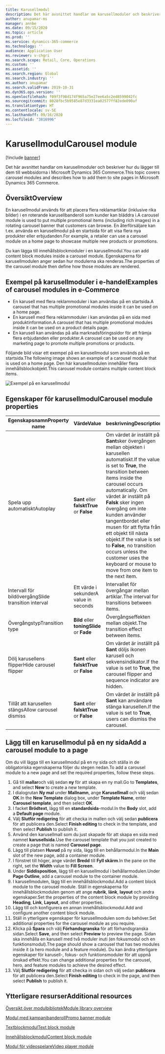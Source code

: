 ```yaml
---
title: Karusellmodul
description: Det här avsnittet handlar om karusellmoduler och beskriver hur du lägger till dem till webbsidorna i Microsoft Dynamics 365 Commerce.
author: anupamar-ms
manager: annbe
ms.date: 09/15/2020
ms.topic: article
ms.prod: ''
ms.service: dynamics-365-commerce
ms.technology: ''
audience: Application User
ms.reviewer: v-chgri
ms.search.scope: Retail, Core, Operations
ms.custom: ''
ms.assetid: ''
ms.search.region: Global
ms.search.industry: ''
ms.author: anupamar
ms.search.validFrom: 2019-10-31
ms.dyn365.ops.version: ''
ms.openlocfilehash: f09f3f98d174f965a75e27ee6a5c2ed8599042fc
ms.sourcegitcommit: 8028fbc5b9585e87d3331ea02577ff82ede090af
ms.translationtype: HT
ms.contentlocale: sv-SE
ms.lasthandoff: 09/16/2020
ms.locfileid: "3816996"
---
```

# <a name="carousel-module"></a><span data-ttu-id="e7d35-103">Karusellmodul</span><span class="sxs-lookup"><span data-stu-id="e7d35-103">Carousel module</span></span>

[!include [banner](includes/banner.md)]

<span data-ttu-id="e7d35-104">Det här avsnittet handlar om karusellmoduler och beskriver hur du lägger till dem till webbsidorna i Microsoft Dynamics 365 Commerce.</span><span class="sxs-lookup"><span data-stu-id="e7d35-104">This topic covers carousel modules and describes how to add them to site pages in Microsoft Dynamics 365 Commerce.</span></span>

## <a name="overview"></a><span data-ttu-id="e7d35-105">Översikt</span><span class="sxs-lookup"><span data-stu-id="e7d35-105">Overview</span></span>

<span data-ttu-id="e7d35-106">En karusellmodul används för att placera flera reklamartiklar (inklusive rika bilder) i en roterande karusellbanderoll som kunder kan bläddra i.</span><span class="sxs-lookup"><span data-stu-id="e7d35-106">A carousel module is used to put multiple promotional items (including rich images) in a rotating carousel banner that customers can browse.</span></span> <span data-ttu-id="e7d35-107">En återförsäljare kan t.ex. använda en karusellmodul på en startsida för att visa flera nya produkter eller erbjudanden.</span><span class="sxs-lookup"><span data-stu-id="e7d35-107">For example, a retailer can use a carousel module on a home page to showcase multiple new products or promotions.</span></span>

<span data-ttu-id="e7d35-108">Du kan lägga till innehållsblockmoduler i en karusellmodul.</span><span class="sxs-lookup"><span data-stu-id="e7d35-108">You can add content block modules inside a carousel module.</span></span> <span data-ttu-id="e7d35-109">Egenskaperna för karusellmodulen anger sedan hur modulerna ska renderas.</span><span class="sxs-lookup"><span data-stu-id="e7d35-109">The properties of the carousel module then define how those modules are rendered.</span></span>

## <a name="examples-of-carousel-modules-in-e-commerce"></a><span data-ttu-id="e7d35-110">Exempel på karusellmoduler i e-handel</span><span class="sxs-lookup"><span data-stu-id="e7d35-110">Examples of carousel modules in e-Commerce</span></span>

- <span data-ttu-id="e7d35-111">En karusell med flera reklammoduler i kan användas på en startsida.</span><span class="sxs-lookup"><span data-stu-id="e7d35-111">A carousel that has multiple promotional modules inside it can be used on a home page.</span></span>
- <span data-ttu-id="e7d35-112">En karusell med flera reklammoduler i kan användas på en sida med produktinformation.</span><span class="sxs-lookup"><span data-stu-id="e7d35-112">A carousel that has multiple promotional modules inside it can be used on a product details page.</span></span>
- <span data-ttu-id="e7d35-113">En karusell kan användas på alla marknadsföringssidor för att främja flera erbjudanden eller produkter.</span><span class="sxs-lookup"><span data-stu-id="e7d35-113">A carousel can be used on any marketing page to promote multiple promotions or products.</span></span>

<span data-ttu-id="e7d35-114">Följande bild visar ett exempel på en karusellmodul som används på en startsida.</span><span class="sxs-lookup"><span data-stu-id="e7d35-114">The following image shows an example of a carousel module that is used on a home page.</span></span> <span data-ttu-id="e7d35-115">Den här karusellmodulen innehåller flera innehållsblockobjekt.</span><span class="sxs-lookup"><span data-stu-id="e7d35-115">This carousel module contains multiple content block items.</span></span>

![Exempel på en karusellmodul](./media/Hero.PNG)

## <a name="carousel-module-properties"></a><span data-ttu-id="e7d35-117">Egenskaper för karusellmodul</span><span class="sxs-lookup"><span data-stu-id="e7d35-117">Carousel module properties</span></span>

| <span data-ttu-id="e7d35-118">Egenskapsnamn</span><span class="sxs-lookup"><span data-stu-id="e7d35-118">Property name</span></span>             | <span data-ttu-id="e7d35-119">Värde</span><span class="sxs-lookup"><span data-stu-id="e7d35-119">Value</span></span>                 | <span data-ttu-id="e7d35-120">beskrivning</span><span class="sxs-lookup"><span data-stu-id="e7d35-120">Description</span></span> |
|---------------------------|-----------------------|-------------|
| <span data-ttu-id="e7d35-121">Spela upp automatiskt</span><span class="sxs-lookup"><span data-stu-id="e7d35-121">Autoplay</span></span>                  | <span data-ttu-id="e7d35-122">**Sant** eller **falskt**</span><span class="sxs-lookup"><span data-stu-id="e7d35-122">**True** or **False**</span></span> | <span data-ttu-id="e7d35-123">Om värdet är inställt på **Sant**sker övergången mellan objekten i karusellen automatiskt.</span><span class="sxs-lookup"><span data-stu-id="e7d35-123">If the value is set to **True**, the transition between items inside the carousel occurs automatically.</span></span> <span data-ttu-id="e7d35-124">Om värdet är inställt på **Falsk** sker ingen övergång om inte kunden använder tangentbordet eller musen för att flytta från ett objekt till nästa objekt.</span><span class="sxs-lookup"><span data-stu-id="e7d35-124">If the value is set to **False**, no transition occurs unless the customer uses the keyboard or mouse to move from one item to the next item.</span></span> |
| <span data-ttu-id="e7d35-125">Intervall för bildövergång</span><span class="sxs-lookup"><span data-stu-id="e7d35-125">Slide transition interval</span></span> | <span data-ttu-id="e7d35-126">Ett värde i sekunder</span><span class="sxs-lookup"><span data-stu-id="e7d35-126">A value in seconds</span></span>    | <span data-ttu-id="e7d35-127">Intervallet för övergångar mellan artiklar.</span><span class="sxs-lookup"><span data-stu-id="e7d35-127">The interval for transitions between items.</span></span> |
| <span data-ttu-id="e7d35-128">Övergångstyp</span><span class="sxs-lookup"><span data-stu-id="e7d35-128">Transition type</span></span>           | <span data-ttu-id="e7d35-129">**Bild** eller **toning**</span><span class="sxs-lookup"><span data-stu-id="e7d35-129">**Slide** or **Fade**</span></span> | <span data-ttu-id="e7d35-130">Övergångseffekten mellan objekt.</span><span class="sxs-lookup"><span data-stu-id="e7d35-130">The transition effect between items.</span></span> |
| <span data-ttu-id="e7d35-131">Dölj karusellens flipper</span><span class="sxs-lookup"><span data-stu-id="e7d35-131">Hide carousel flipper</span></span>     | <span data-ttu-id="e7d35-132">**Sant** eller **falskt**</span><span class="sxs-lookup"><span data-stu-id="e7d35-132">**True** or **False**</span></span> | <span data-ttu-id="e7d35-133">Om värdet är inställt på **Sant** döljs ikonen karusell och sekvensindikator.</span><span class="sxs-lookup"><span data-stu-id="e7d35-133">If the value is set to **True**, the carousel flipper and sequence indicator are hidden.</span></span> |
| <span data-ttu-id="e7d35-134">Tillåt att karusellen stängs</span><span class="sxs-lookup"><span data-stu-id="e7d35-134">Allow carousel dismiss</span></span>    | <span data-ttu-id="e7d35-135">**Sant** eller **falskt**</span><span class="sxs-lookup"><span data-stu-id="e7d35-135">**True** or **False**</span></span> | <span data-ttu-id="e7d35-136">Om värdet är inställt på **Sant** kan användare stänga karusellen.</span><span class="sxs-lookup"><span data-stu-id="e7d35-136">If the value is set to **True**, users can dismiss the carousel.</span></span> |

## <a name="add-a-carousel-module-to-a-page"></a><span data-ttu-id="e7d35-137">Lägg till en karusellmodul på en ny sida</span><span class="sxs-lookup"><span data-stu-id="e7d35-137">Add a carousel module to a page</span></span>

<span data-ttu-id="e7d35-138">Om du vill lägga till en karusellmodul på en ny sida och ställa in de obligatoriska egenskaperna följer du stegen nedan.</span><span class="sxs-lookup"><span data-stu-id="e7d35-138">To add a carousel module to a new page and set the required properties, follow these steps.</span></span>

1. <span data-ttu-id="e7d35-139">Gå till **mallar**och välj sedan **ny** för att skapa en ny mall.</span><span class="sxs-lookup"><span data-stu-id="e7d35-139">Go to **Templates**, and select **New** to create a new template.</span></span>
1. <span data-ttu-id="e7d35-140">I dialogrutan **Ny mal** under **Mallnamn**, ange **Karusellmall** och välj sedan **OK**.</span><span class="sxs-lookup"><span data-stu-id="e7d35-140">In the **New Template** dialog box, under **Template Name**, enter **Carousel template**, and then select **OK**.</span></span>
1. <span data-ttu-id="e7d35-141">I facket **Brödtext**, lägg till en **standardsida**-modul.</span><span class="sxs-lookup"><span data-stu-id="e7d35-141">In the **Body** slot, add a **Default page** module.</span></span>
1. <span data-ttu-id="e7d35-142">Välj **Slutför redigering** för att checka in mallen och välj sedan **publicera** för att publicera den.</span><span class="sxs-lookup"><span data-stu-id="e7d35-142">Select **Finish editing** to check in the template, and then select **Publish** to publish it.</span></span>  
1. <span data-ttu-id="e7d35-143">Använd den karusellmall som du just skapade för att skapa en sida med namnet **karusellsida**.</span><span class="sxs-lookup"><span data-stu-id="e7d35-143">Use the carousel template that you just created to create a page that is named **Carousel page**.</span></span>
1. <span data-ttu-id="e7d35-144">Lägg till platsen **Huvud** på ny sida, lägg till en behållarmodul.</span><span class="sxs-lookup"><span data-stu-id="e7d35-144">In the **Main** slot of the new page, add a container module.</span></span> 
1. <span data-ttu-id="e7d35-145">I fönstret till höger, ange värdet **Bredd** till **Fyll skärm**.</span><span class="sxs-lookup"><span data-stu-id="e7d35-145">In the pane on the right, set the **Width** value to **Fill Screen**.</span></span>
1. <span data-ttu-id="e7d35-146">Under **Siddisposition**, lägg till en karusellmodul i behållarmodulen.</span><span class="sxs-lookup"><span data-stu-id="e7d35-146">Under **Page Outline**, add a carousel module to the container module.</span></span>
1. <span data-ttu-id="e7d35-147">I karusellmodulen, lägg till en innehållsblockmodul.</span><span class="sxs-lookup"><span data-stu-id="e7d35-147">Add a content block module to the carousel module.</span></span> <span data-ttu-id="e7d35-148">Ställ in egenskaperna för innehållsblockmodulen genom att ange **rubrik**, **länk**, **layout** och andra egenskaper.</span><span class="sxs-lookup"><span data-stu-id="e7d35-148">Set the properties of the content block module by providing **Heading**, **Link**, **Layout**, and other properties.</span></span>
1. <span data-ttu-id="e7d35-149">Lägg till och konfigurera en annan innehållsblockmodul.</span><span class="sxs-lookup"><span data-stu-id="e7d35-149">Add and configure another content block module.</span></span>
1. <span data-ttu-id="e7d35-150">Ställ in ytterligare egenskaper för karusellmodulen som du behöver.</span><span class="sxs-lookup"><span data-stu-id="e7d35-150">Set additional properties for the carousel module as you require.</span></span>
1. <span data-ttu-id="e7d35-151">Klicka på **Spara** och välj **Förhandsgranska** för att förhandsgranska sidan.</span><span class="sxs-lookup"><span data-stu-id="e7d35-151">Select **Save**, and then select **Preview** to preview the page.</span></span> <span data-ttu-id="e7d35-152">Sidan ska innehålla en karusell med två moduler inuti (en fokusmodul och en funktionsmodul).</span><span class="sxs-lookup"><span data-stu-id="e7d35-152">The page should show a carousel that has two modules inside it (a hero module and a feature module).</span></span> <span data-ttu-id="e7d35-153">Du kan ändra ytterligare egenskaper för karusell-, fokus- och funktionsmoduler för att uppnå önskad effekt.</span><span class="sxs-lookup"><span data-stu-id="e7d35-153">You can change additional properties for the carousel, hero, and feature modules to achieve the desired effect.</span></span>
1. <span data-ttu-id="e7d35-154">Välj **Slutför redigering** för att checka in sidan och välj sedan **publicera** för att publicera den.</span><span class="sxs-lookup"><span data-stu-id="e7d35-154">Select **Finish editing** to check in the page, and then select **Publish** to publish it.</span></span>

## <a name="additional-resources"></a><span data-ttu-id="e7d35-155">Ytterligare resurser</span><span class="sxs-lookup"><span data-stu-id="e7d35-155">Additional resources</span></span>

[<span data-ttu-id="e7d35-156">Översikt över modulbibliotek</span><span class="sxs-lookup"><span data-stu-id="e7d35-156">Module library overview</span></span>](starter-kit-overview.md)

[<span data-ttu-id="e7d35-157">Modul med kampanjbanderoll</span><span class="sxs-lookup"><span data-stu-id="e7d35-157">Promo banner module</span></span>](add-alert.md)

[<span data-ttu-id="e7d35-158">Textblockmodul</span><span class="sxs-lookup"><span data-stu-id="e7d35-158">Text block module</span></span>](add-content-rich-block.md)

[<span data-ttu-id="e7d35-159">Innehållsblockmodul</span><span class="sxs-lookup"><span data-stu-id="e7d35-159">Content block module</span></span>](add-hero-module.md)

[<span data-ttu-id="e7d35-160">Modul för videospelare</span><span class="sxs-lookup"><span data-stu-id="e7d35-160">Video player module</span></span>](add-video-player.md)
